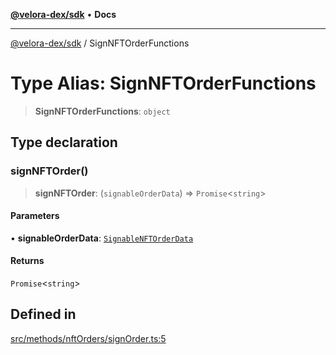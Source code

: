 [**@velora-dex/sdk**](../README.md) • **Docs**

***

[@velora-dex/sdk](../globals.md) / SignNFTOrderFunctions

# Type Alias: SignNFTOrderFunctions

> **SignNFTOrderFunctions**: `object`

## Type declaration

### signNFTOrder()

> **signNFTOrder**: (`signableOrderData`) => `Promise`\<`string`\>

#### Parameters

• **signableOrderData**: [`SignableNFTOrderData`](SignableNFTOrderData.md)

#### Returns

`Promise`\<`string`\>

## Defined in

[src/methods/nftOrders/signOrder.ts:5](https://github.com/paraswap/paraswap-sdk/blob/master/src/methods/nftOrders/signOrder.ts#L5)
